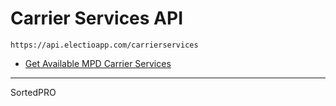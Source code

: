 # Carrier Services API

`https://api.electioapp.com/carrierservices`

* [Get Available MPD Carrier Services](/api/carrierServices/GetAvailableMPDCarrierServices.html)

---

SortedPRO 